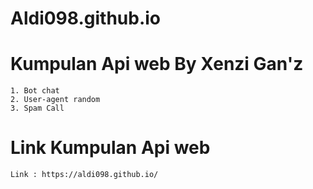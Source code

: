 # Aldi098.github.io

# Kumpulan Api web By Xenzi Gan'z
```
1. Bot chat
2. User-agent random
3. Spam Call
```
# Link Kumpulan Api web
```
Link : https://aldi098.github.io/
```
